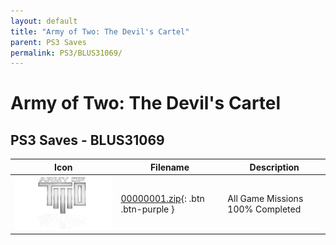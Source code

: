 ```yaml
---
layout: default
title: "Army of Two: The Devil's Cartel"
parent: PS3 Saves
permalink: PS3/BLUS31069/
---
```

# Army of Two: The Devil's Cartel

## PS3 Saves - BLUS31069

| Icon | Filename | Description |
|------|----------|-------------|
| ![Army of Two: The Devil's Cartel](ICON0.PNG) | [00000001.zip](00000001.zip){: .btn .btn-purple } | All Game Missions 100% Completed |

